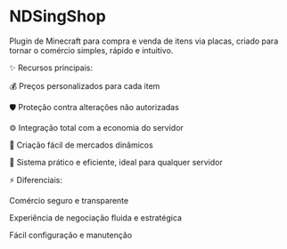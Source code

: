 # NDSingShop
Plugin de Minecraft para compra e venda de itens via placas, criado para tornar o comércio simples, rápido e intuitivo.

✨ Recursos principais:

💰 Preços personalizados para cada item

🛡️ Proteção contra alterações não autorizadas

⚙️ Integração total com a economia do servidor

🏪 Criação fácil de mercados dinâmicos

🚀 Sistema prático e eficiente, ideal para qualquer servidor

⚡ Diferenciais:

Comércio seguro e transparente

Experiência de negociação fluida e estratégica

Fácil configuração e manutenção
